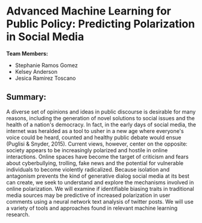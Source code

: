 # Advanced Machine Learning for Public Policy: Predicting Polarization in Social Media

**Team Members:**  
* Stephanie Ramos Gomez
* Kelsey Anderson
* Jesica Ramirez Toscano

## Summary: 
A diverse set of opinions and ideas in public discourse is desirable for many reasons, including the generation of novel solutions to social issues and the health of a nation's democracy. In fact, in the early days of social media, the internet was heralded as a tool to usher in a new age where everyone's voice could be heard, counted and healthy public debate would ensue (Puglisi & Snyder, 2015). Current views, however, center on the opposite: society appears to be increasingly polarized and hostile in online interactions. Online spaces have become the target of criticism and fears about cyberbullying, trolling, fake news and the potential for vulnerable individuals to become violently radicalized.
Because isolation and antagonism prevents the kind of generative dialog social media at its best can create, we seek to understand and explore the mechanisms involved in online polarization. We will examine if identifiable biasing traits in traditional media sources may be predictive of increased polarization in user comments using a neural network text analysis of twitter posts. We will use a variety of tools and approaches found in relevant machine learning research.
